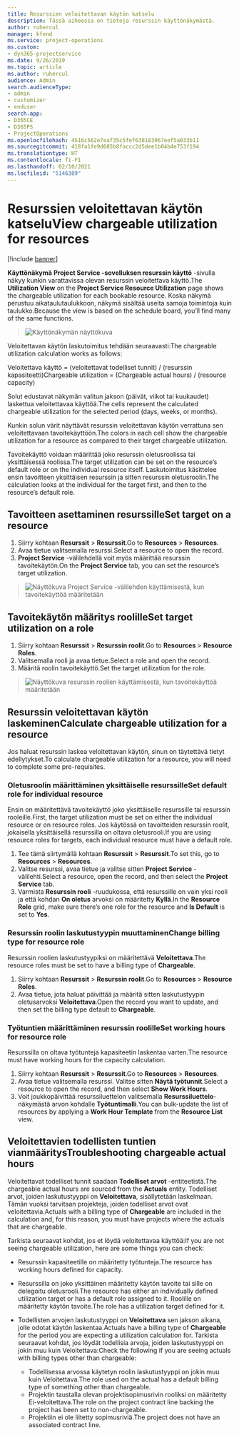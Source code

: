 ```yaml
---
title: Resurssien veloitettavan käytön katselu
description: Tässä aiheessa on tietoja resurssin käyttönäkymästä.
author: ruhercul
manager: kfend
ms.service: project-operations
ms.custom:
- dyn365-projectservice
ms.date: 9/26/2019
ms.topic: article
ms.author: ruhercul
audience: Admin
search.audienceType:
- admin
- customizer
- enduser
search.app:
- D365CE
- D365PS
- ProjectOperations
ms.openlocfilehash: 4516c562e7eaf35c5fef638183967eef5a033b11
ms.sourcegitcommit: 418fa1fe9d605b8faccc2d5dee1b04b4e753f194
ms.translationtype: HT
ms.contentlocale: fi-FI
ms.lasthandoff: 02/10/2021
ms.locfileid: "5146389"
---
```

# <a name="view-chargeable-utilization-for-resources"></a><span data-ttu-id="168d9-103">Resurssien veloitettavan käytön katselu</span><span class="sxs-lookup"><span data-stu-id="168d9-103">View chargeable utilization for resources</span></span>

[!include [banner](../includes/psa-now-project-operations.md)]
 
<span data-ttu-id="168d9-104">**Käyttönäkymä** **Project Service -sovelluksen resurssin käyttö** -sivulla näkyy kunkin varattavissa olevan resurssin veloitettava käyttö.</span><span class="sxs-lookup"><span data-stu-id="168d9-104">The **Utilization View** on the **Project Service Resource Utilization** page shows the chargeable utilization for each bookable resource.</span></span> <span data-ttu-id="168d9-105">Koska näkymä perustuu aikataulutaulukkoon, näkymä sisältää useita samoja toimintoja kuin taulukko.</span><span class="sxs-lookup"><span data-stu-id="168d9-105">Because the view is based on the schedule board, you’ll find many of the same functions.</span></span>

> ![Käyttönäkymän näyttökuva](media/FAQ-utilization-1.png)
 

<span data-ttu-id="168d9-107">Veloitettavan käytön laskutoimitus tehdään seuraavasti:</span><span class="sxs-lookup"><span data-stu-id="168d9-107">The chargeable utilization calculation works as follows:</span></span>

   <span data-ttu-id="168d9-108">Veloitettava käyttö = (veloitettavat todelliset tunnit) / (resurssin kapasiteetti)</span><span class="sxs-lookup"><span data-stu-id="168d9-108">Chargeable utilization = (Chargeable actual hours) / (resource capacity)</span></span>

<span data-ttu-id="168d9-109">Solut edustavat näkymän valitun jakson (päivät, viikot tai kuukaudet) laskettua veloitettavaa käyttöä.</span><span class="sxs-lookup"><span data-stu-id="168d9-109">The cells represent the calculated chargeable utilization for the selected period (days, weeks, or months).</span></span>

<span data-ttu-id="168d9-110">Kunkin solun värit näyttävät resurssin veloitettavan käytön verrattuna sen veloitettavaan tavoitekäyttöön.</span><span class="sxs-lookup"><span data-stu-id="168d9-110">The colors in each cell show the chargeable utilization for a resource as compared to their target chargeable utilization.</span></span> 

<span data-ttu-id="168d9-111">Tavoitekäyttö voidaan määrittää joko resurssin oletusroolissa tai yksittäisessä roolissa.</span><span class="sxs-lookup"><span data-stu-id="168d9-111">The target utilization can be set on the resource’s default role or on the individual resource itself.</span></span> <span data-ttu-id="168d9-112">Laskutoimitus käsittelee ensin tavoitteen yksittäisen resurssin ja sitten resurssin oletusroolin.</span><span class="sxs-lookup"><span data-stu-id="168d9-112">The calculation looks at the individual for the target first, and then to the resource’s default role.</span></span>

## <a name="set-target-on-a-resource"></a><span data-ttu-id="168d9-113">Tavoitteen asettaminen resurssille</span><span class="sxs-lookup"><span data-stu-id="168d9-113">Set target on a resource</span></span>

1. <span data-ttu-id="168d9-114">Siirry kohtaan **Resurssit** \> **Resurssit**.</span><span class="sxs-lookup"><span data-stu-id="168d9-114">Go to **Resources** \> **Resources**.</span></span> 
2. <span data-ttu-id="168d9-115">Avaa tietue valitsemalla resurssi.</span><span class="sxs-lookup"><span data-stu-id="168d9-115">Select a resource to open the record.</span></span> 
3. <span data-ttu-id="168d9-116">**Project Service** -välilehdellä voit myös määrittää resurssin tavoitekäytön.</span><span class="sxs-lookup"><span data-stu-id="168d9-116">On the **Project Service** tab, you can set the resource’s target utilization.</span></span>

> ![Näyttökuva Project Service -välilehden käyttämisestä, kun tavoitekäyttöä määritetään](media/FAQ-utilization-2.png)
 
## <a name="set-target-utilization-on-a-role"></a><span data-ttu-id="168d9-118">Tavoitekäytön määritys roolille</span><span class="sxs-lookup"><span data-stu-id="168d9-118">Set target utilization on a role</span></span>

1. <span data-ttu-id="168d9-119">Siirry kohtaan **Resurssit** \> **Resurssin roolit**.</span><span class="sxs-lookup"><span data-stu-id="168d9-119">Go to **Resources** \> **Resource Roles**.</span></span> 
2. <span data-ttu-id="168d9-120">Valitsemalla rooli ja avaa tietue.</span><span class="sxs-lookup"><span data-stu-id="168d9-120">Select a role and open the record.</span></span> 
3. <span data-ttu-id="168d9-121">Määritä roolin tavoitekäyttö.</span><span class="sxs-lookup"><span data-stu-id="168d9-121">Set the target utilization for the role.</span></span>

> ![Näyttökuva resurssin roolien käyttämisestä, kun tavoitekäyttöä määritetään](media/FAQ-utilization-3.png)
 
## <a name="calculate-chargeable-utilization-for-a-resource"></a><span data-ttu-id="168d9-123">Resurssin veloitettavan käytön laskeminen</span><span class="sxs-lookup"><span data-stu-id="168d9-123">Calculate chargeable utilization for a resource</span></span>

<span data-ttu-id="168d9-124">Jos haluat resurssin laskea veloitettavan käytön, sinun on täytettävä tietyt edellytykset.</span><span class="sxs-lookup"><span data-stu-id="168d9-124">To calculate chargeable utilization for a resource, you will need to complete some pre-requisites.</span></span> 

### <a name="set-default-role-for-individual-resource"></a><span data-ttu-id="168d9-125">Oletusroolin määrittäminen yksittäiselle resurssille</span><span class="sxs-lookup"><span data-stu-id="168d9-125">Set default role for individual resource</span></span>

<span data-ttu-id="168d9-126">Ensin on määritettävä tavoitekäyttö joko yksittäiselle resurssille tai resurssin rooleille.</span><span class="sxs-lookup"><span data-stu-id="168d9-126">First, the target utilization must be set on either the individual resource or on resource roles.</span></span> <span data-ttu-id="168d9-127">Jos käytössä on tavoitteiden resurssin roolit, jokaisella yksittäisellä resurssilla on oltava oletusrooli.</span><span class="sxs-lookup"><span data-stu-id="168d9-127">If you are using resource roles for targets, each individual resource must have a default role.</span></span> 

1. <span data-ttu-id="168d9-128">Tee tämä siirtymällä kohtaan **Resurssit** \> **Resurssit**.</span><span class="sxs-lookup"><span data-stu-id="168d9-128">To set this, go to **Resources** \> **Resources**.</span></span> 
2. <span data-ttu-id="168d9-129">Valitse resurssi, avaa tietue ja valitse sitten **Project Service** -välilehti.</span><span class="sxs-lookup"><span data-stu-id="168d9-129">Select a resource, open the record, and then select the **Project Service** tab.</span></span> 
3. <span data-ttu-id="168d9-130">Varmista **Resurssin rooli** -ruudukossa, että resurssille on vain yksi rooli ja että kohdan **On oletus** arvoksi on määritetty **Kyllä**.</span><span class="sxs-lookup"><span data-stu-id="168d9-130">In the **Resource Role** grid, make sure there’s one role for the resource and **Is Default** is set to **Yes**.</span></span>
 
### <a name="change-billing-type-for-resource-role"></a><span data-ttu-id="168d9-131">Resurssin roolin laskutustyypin muuttaminen</span><span class="sxs-lookup"><span data-stu-id="168d9-131">Change billing type for resource role</span></span>

<span data-ttu-id="168d9-132">Resurssin roolien laskutustyypiksi on määritettävä **Veloitettava**.</span><span class="sxs-lookup"><span data-stu-id="168d9-132">The resource roles must be set to have a billing type of **Chargeable**.</span></span> 

1. <span data-ttu-id="168d9-133">Siirry kohtaan **Resurssit** \> **Resurssin roolit**.</span><span class="sxs-lookup"><span data-stu-id="168d9-133">Go to **Resources** \> **Resource Roles**.</span></span> 
2. <span data-ttu-id="168d9-134">Avaa tietue, jota haluat päivittää ja määritä sitten laskutustyypin oletusarvoksi **Veloitettava**.</span><span class="sxs-lookup"><span data-stu-id="168d9-134">Open the record you want to update, and then set the billing type default to **Chargeable**.</span></span>

### <a name="set-working-hours-for-resource-role"></a><span data-ttu-id="168d9-135">Työtuntien määrittäminen resurssin roolille</span><span class="sxs-lookup"><span data-stu-id="168d9-135">Set working hours for resource role</span></span>
 
<span data-ttu-id="168d9-136">Resurssilla on oltava työtunteja kapasiteetin laskentaa varten.</span><span class="sxs-lookup"><span data-stu-id="168d9-136">The resource must have working hours for the capacity calculation.</span></span> 

1. <span data-ttu-id="168d9-137">Siirry kohtaan **Resurssit** \> **Resurssit**.</span><span class="sxs-lookup"><span data-stu-id="168d9-137">Go to **Resources** \> **Resources**.</span></span> 
2. <span data-ttu-id="168d9-138">Avaa tietue valitsemalla resurssi. Valitse sitten **Näytä työtunnit**.</span><span class="sxs-lookup"><span data-stu-id="168d9-138">Select a resource to open the record, and then select **Show Work Hours**.</span></span> 
3. <span data-ttu-id="168d9-139">Voit joukkopäivittää resurssiluettelon valitsemalla **Resurssiluettelo**-näkymästä arvon kohdalle **Työtuntimalli**.</span><span class="sxs-lookup"><span data-stu-id="168d9-139">You can bulk-update the list of resources by applying a **Work Hour Template** from the **Resource List** view.</span></span>

## <a name="troubleshooting-chargeable-actual-hours"></a><span data-ttu-id="168d9-140">Veloitettavien todellisten tuntien vianmääritys</span><span class="sxs-lookup"><span data-stu-id="168d9-140">Troubleshooting chargeable actual hours</span></span>

<span data-ttu-id="168d9-141">Veloitettavat todelliset tunnit saadaan **Todelliset arvot** -entiteetistä.</span><span class="sxs-lookup"><span data-stu-id="168d9-141">The chargeable actual hours are sourced from the **Actuals** entity.</span></span> <span data-ttu-id="168d9-142">Todelliset arvot, joiden laskutustyyppi on **Veloitettava**, sisällytetään laskelmaan. Tämän vuoksi tarvitaan projekteja, joiden todelliset arvot ovat veloitettavia.</span><span class="sxs-lookup"><span data-stu-id="168d9-142">Actuals with a billing type of **Chargeable** are included in the calculation and, for this reason, you must have projects where the actuals that are chargeable.</span></span>

<span data-ttu-id="168d9-143">Tarkista seuraavat kohdat, jos et löydä veloitettavaa käyttöä:</span><span class="sxs-lookup"><span data-stu-id="168d9-143">If you are not seeing chargeable utilization, here are some things you can check:</span></span>

- <span data-ttu-id="168d9-144">Resurssin kapasiteetille on määritetty työtunteja.</span><span class="sxs-lookup"><span data-stu-id="168d9-144">The resource has working hours defined for capacity.</span></span>
- <span data-ttu-id="168d9-145">Resurssilla on joko yksittäinen määritetty käytön tavoite tai sille on delegoitu oletusrooli.</span><span class="sxs-lookup"><span data-stu-id="168d9-145">The resource has either an individually defined utilization target or has a default role assigned to it.</span></span> <span data-ttu-id="168d9-146">Roolille on määritetty käytön tavoite.</span><span class="sxs-lookup"><span data-stu-id="168d9-146">The role has a utilization target defined for it.</span></span>
- <span data-ttu-id="168d9-147">Todellisten arvojen laskutustyyppi on **Veloitettava** sen jakson aikana, jolle odotat käytön laskentaa.</span><span class="sxs-lookup"><span data-stu-id="168d9-147">Actuals have a billing type of **Chargeable** for the period you are expecting a utilization calculation for.</span></span> <span data-ttu-id="168d9-148">Tarkista seuraavat kohdat, jos löydät todellisia arvoja, joiden laskutustyyppi on jokin muu kuin Veloitettava:</span><span class="sxs-lookup"><span data-stu-id="168d9-148">Check the following if you are seeing actuals with billing types other than chargeable:</span></span>

  - <span data-ttu-id="168d9-149">Todellisessa arvossa käytetyn roolin laskutustyyppi on jokin muu kuin Veloitettava.</span><span class="sxs-lookup"><span data-stu-id="168d9-149">The role used on the actual has a default billing type of something other than chargeable.</span></span>
  - <span data-ttu-id="168d9-150">Projektin taustalla olevan projektisopimusrivin rooliksi on määritetty Ei-veloitettava.</span><span class="sxs-lookup"><span data-stu-id="168d9-150">The role on the project contract line backing the project has been set to non-chargeable.</span></span>
  - <span data-ttu-id="168d9-151">Projektiin ei ole liitetty sopimusriviä.</span><span class="sxs-lookup"><span data-stu-id="168d9-151">The project does not have an associated contract line.</span></span>

